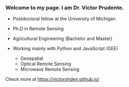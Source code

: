 ### Welcome to my page. I am Dr. Victor Prudente.

- Postdoctoral fellow at the University of Michigan
- Ph.D in Remote Sensing
- Agricultural Engineering (Bachelor and Master)


- Working mainly with Python and JavaScript (GEE)
    - Geospatial
    - Optical Remote Sensing
    - Microwave Remote Sensing

Check more at https://victorohden.github.io/
